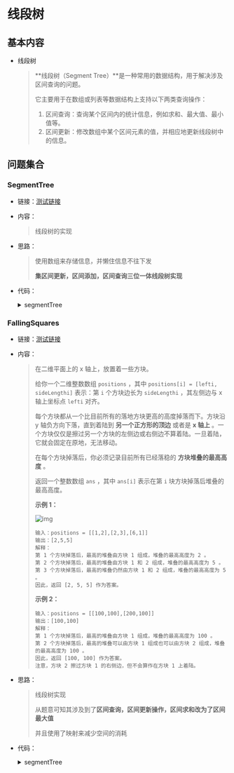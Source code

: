 # 线段树

## 基本内容

- 线段树

  >  **线段树（Segment Tree）**是一种常用的数据结构，用于解决涉及区间查询的问题。
  >
  > 它主要用于在数组或列表等数据结构上支持以下两类查询操作：
  >
  > 1. 区间查询：查询某个区间内的统计信息，例如求和、最大值、最小值等。
  >2. 区间更新：修改数组中某个区间元素的值，并相应地更新线段树中的信息。

## 问题集合

### SegmentTree

- 链接：<a href="https://github.com/xtpyip/blog-alogrithm/blob/main/alogrithm/src/main/java/blog/wstx/class31/Code01_SegmentTree.java">测试链接</a>

- 内容：

  > 线段树的实现
  
- 思路：

  > 使用数组来存储信息，并懒住信息不往下发
  >
  > **集区间更新，区间添加，区间查询三位一体线段树实现**
  
- 代码：

  <details>
  <summary>segmentTree</summary>
  <p> - 线段树的实现</p>
  <pre><code>public static class SegmentTree {
  		// 默认下标从1开始
  		private int MAXN;
  		private int[] arr; // arr[]为原序列的信息从0开始，但在arr里是从1开始的
  		private int[] sum; // sum[]模拟线段树维护区间和
  		private int[] lazy; // lazy[]为累加和懒惰标记
  		private int[] change; // change[]为更新的值
  		private boolean[] update; // update[]为更新慵懒标记
  		public SegmentTree(int[] origin){
  			MAXN = origin.length + 1;
  			arr = new int[MAXN];
  			sum = new int[MAXN << 2];
  			lazy = new int[MAXN << 2];
  			change = new int[MAXN << 2];
  			update = new boolean[MAXN << 2];
  			for (int i = 1; i < MAXN; i++) {
  				arr[i] = origin[i - 1];
  			}
  		}
  		private void pushUp(int rt) {
  			sum[rt] = sum[rt << 1]+sum[rt << 1 | 1]; // 向上封装sum信息（求的是sum）
  		}
  		// 之前的，所有懒增加，和懒更新，从父范围，发给左右两个子范围
  		// 分发策略是什么
  		// ln表示左子树元素结点个数，rn表示右子树结点个数
  		private void pushDown(int rt, int ln, int rn) {
  			if(update[rt]){ // rt有更新信息，优先处理更新信息
  				update[rt << 1] = true;
  				update[rt << 1 | 1] = true;
  				change[rt << 1] = change[rt]; // 左右子树的更新信息
  				change[rt << 1 | 1] = change[rt];
  				lazy[rt << 1] = 0;  // 左右子树的懒信息
  				lazy[rt << 1 | 1] = 0;
  				sum[rt << 1] = change[rt] * ln; // 左右子树节点的数量*要更新的值
  				sum[rt << 1 | 1] = change[rt] * rn;
  				update[rt] = false; // 更新完毕
  			}
  			if(lazy[rt] != 0){ // 如果区间更新操作之后还有区间添加操作的话，要在原始更新后进行额外添加信息
  				lazy[rt << 1] += lazy[rt];  // 下放到左右子树的懒信息
  				lazy[rt << 1 | 1] += lazy[rt];
  				sum[rt << 1] += lazy[rt] * ln; // 左右子树节点的数量*要更新的值
  				sum[rt << 1 | 1] += lazy[rt] * rn;
  				lazy[rt] = 0; // 懒信息下放完毕
  			}
  		}
  		// 在初始化阶段，先把sum数组，填好
  		// 在arr[l~r]范围上，去build，1~N，
  		// rt : 这个范围在sum中的下标
  		public void build(int l, int r, int rt) {
  			if(l == r){
  				sum[rt] = arr[l];
  				return;
  			}
  			int mid =((r - l) >> 1) + l;
  			build(l,mid,rt << 1); // 把左子树的信息加好
  			build(mid+1,r,rt << 1 | 1); // 把右子树的信息加好
  			pushUp(rt); // 把左右子树的信息及当前信息加好
  		}
  		// L~R  所有的值变成C
  		// l~r  rt
  		public void update(int L, int R, int C, int l, int r, int rt) {
  			// 当l,r包含了L，R范围
  			if(L <= l && r <= R){
  				// 内部的值要全部更新
  				// 清除懒信息
  				update[rt] = true;
  				change[rt] = C;
  				sum[rt] = (r - l + 1) * C;
  				lazy[rt] = 0;
  				return;
  			}
  			// 当前任务l,r有一部分与L,R重合
  			int mid = ((r - l) >> 1) + l;
  			// 将所有的懒信息下发
  			pushDown(rt,mid - l + 1, r - mid);
  			if(L <= mid){
  				update(L,R,C,l,mid,rt << 1); // 左子树更新
  			}
  			if(mid < R){
  				update(L,R,C,mid+1,r,rt << 1 | 1); // 右子树更新
  			}
  			pushUp(rt); // 收上来的信息更新
  		}
  		// L~R, C 任务！
  		// rt，l~r
  		public void add(int L, int R, int C, int l, int r, int rt) {
  			if(L <= l && r <= R){
  				// 这个添加任务包含了当前区间,更新sum与下发的懒信息
  				sum[rt] += C * (r - l + 1);
  				lazy[rt] += C;
  				return;
  			}
  			// 没有全包
  			int mid = ((r - l) >> 1) + l;
  			pushDown(rt,mid - l + 1,r - mid); // 将更新与懒信息下放
  			if(L <= mid){
  				add(L,R,C,l,mid,rt << 1);
  			}
  			if(R > mid){
  				add(L,R,C,mid+1,r,rt << 1 | 1);
  			}
  			pushUp(rt); // 将收上来的信息进行更新
  		}
  		// 1~6 累加和是多少？ 1~8 rt
  		public long query(int L, int R, int l, int r, int rt) {
  			if(L <= l &&  r <= R){
  				return sum[rt];
  			}
  			int mid = ((r - l) >> 1) + l;
  			pushDown(rt,mid - l + 1,r - mid);
  			long ans = 0L;
  			if(L <= mid){
  				ans += query(L,R,l,mid,rt << 1);
  			}
  			if(mid < R){
  				ans += query(L,R,mid + 1,r,rt << 1 | 1);
  			}
  			return ans;
  		}
  	}</code>  </pre>
  </details>

### FallingSquares

- 链接：<a href="https://leetcode.cn/problems/falling-squares/description/">测试链接</a>

- 内容：

  > 在二维平面上的 x 轴上，放置着一些方块。
  >
  > 给你一个二维整数数组 `positions` ，其中 `positions[i] = [lefti, sideLengthi]` 表示：第 `i` 个方块边长为 `sideLengthi` ，其左侧边与 x 轴上坐标点 `lefti` 对齐。
  >
  > 每个方块都从一个比目前所有的落地方块更高的高度掉落而下。方块沿 y 轴负方向下落，直到着陆到 **另一个正方形的顶边** 或者是 **x 轴上** 。一个方块仅仅是擦过另一个方块的左侧边或右侧边不算着陆。一旦着陆，它就会固定在原地，无法移动。
  >
  > 在每个方块掉落后，你必须记录目前所有已经落稳的 **方块堆叠的最高高度** 。
  >
  > 返回一个整数数组 `ans` ，其中 `ans[i]` 表示在第 `i` 块方块掉落后堆叠的最高高度。
  >
  > **示例 1：**
  >
  > ![img](https://assets.leetcode.com/uploads/2021/04/28/fallingsq1-plane.jpg)
  >
  > ```
  > 输入：positions = [[1,2],[2,3],[6,1]]
  > 输出：[2,5,5]
  > 解释：
  > 第 1 个方块掉落后，最高的堆叠由方块 1 组成，堆叠的最高高度为 2 。
  > 第 2 个方块掉落后，最高的堆叠由方块 1 和 2 组成，堆叠的最高高度为 5 。
  > 第 3 个方块掉落后，最高的堆叠仍然由方块 1 和 2 组成，堆叠的最高高度为 5 。
  > 因此，返回 [2, 5, 5] 作为答案。
  > ```
  >
  > **示例 2：**
  >
  > ```
  > 输入：positions = [[100,100],[200,100]]
  > 输出：[100,100]
  > 解释：
  > 第 1 个方块掉落后，最高的堆叠由方块 1 组成，堆叠的最高高度为 100 。
  > 第 2 个方块掉落后，最高的堆叠可以由方块 1 组成也可以由方块 2 组成，堆叠的最高高度为 100 。
  > 因此，返回 [100, 100] 作为答案。
  > 注意，方块 2 擦过方块 1 的右侧边，但不会算作在方块 1 上着陆。
  > ```

- 思路：

  > 线段树实现
  >
  > 从题意可知其涉及到了**区间查询，区间更新操作，区间求和改为了区间最大值**
  >
  > 并且使用了映射来减少空间的消耗

- 代码：

  <details>
  <summary>segmentTree</summary>
  <p> - 每次的最大值</p>
  <pre><code>public List<Integer> fallingSquares(int[][] positions) {
          // 为了防止贴边，我们把positions[i]的所在x轴区间改为positions[i][0]~positions[i][0]+positions[i][1]-1
          // index用于节省空间，将100，199，200，299直接映射为1，2，3，4，只需要使用5*4的max空间
          // 在100~199之间进行更新等价于在1~2之间进行更新
          HashMap<Integer, Integer> map = index(positions);
          int N = map.size();
          SegmentTree segmentTree = new SegmentTree(N);
          int max = 0;
          List<Integer> res = new ArrayList<>();
          // 每落一个正方形，收集一下，所有东西组成的图像，最高高度是什么
          for (int[] arr : positions) {
              int L = map.get(arr[0]);
              int R = map.get(arr[0] + arr[1] - 1);
              int height = segmentTree.query(L, R, 1, N, 1) + arr[1];
              max = Math.max(max, height);
              res.add(max);
              segmentTree.update(L, R, height, 1, N, 1);
          }
          return res;
      }
      public static HashMap<Integer,Integer> index(int[][] positions){
          TreeSet<Integer> pos = new TreeSet<>();
          for (int[] arr : positions) {
              pos.add(arr[0]);
              pos.add(arr[0] + arr[1] - 1);
          }
          HashMap<Integer, Integer> map = new HashMap<>();
          int count = 0;
          for (Integer index : pos) {
              map.put(index,++count);
          }
          return map;
      }
      public static class SegmentTree{
          int MAXN;
          int[] max;
          int[] arr;
          int[] change;
          boolean[] update;
          public SegmentTree(int N){
              MAXN = N + 1;
              arr = new int[MAXN];
              max = new int[MAXN << 2];
              change = new int[MAXN << 2];
              update = new boolean[MAXN << 2];
          }
          public void pushUp(int rt){
              max[rt] = Math.max(max[rt << 1] , max[rt << 1 | 1]);
          }
          public void pushDown(int rt){
              if(update[rt]){
                  update[rt << 1] = true;
                  update[rt << 1 | 1] = true;
                  change[rt << 1] = change[rt];
                  change[rt << 1 | 1] = change[rt];
                  max[rt << 1] = change[rt];
                  max[rt << 1 | 1] = change[rt];
                  update[rt] = false;
              }
          }
          public void update(int L,int R,int C,int l,int r,int rt){
              if(L <= l && r <= R){
                  update[rt] = true;
                  change[rt] = C;
                  max[rt] = C;
                  return;
              }
              int mid = ((r - l) >> 1) + l;
              pushDown(rt);
              if(L <= mid){
                  update(L,R,C,l,mid,rt << 1);
              }
              if(mid < R){
                  update(L,R,C,mid+1,r,rt << 1 | 1);
              }
              pushUp(rt);
          }
          public int query(int L,int R,int l,int r,int rt){
              if(L <= l && r <= R){
                  return max[rt];
              }
              int mid = ((r - l) >> 1) + l;
              pushDown(rt);
              int ans = 0;
              if(L <= mid) ans = Math.max(ans,query(L,R,l,mid,rt << 1));
              if(mid < R) ans = Math.max(ans,query(L,R,mid + 1,r,rt << 1 | 1));
              return ans;
          }
      }</code>  </pre>
  </details>
